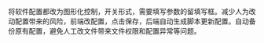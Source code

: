 将软件配置都改为图形化控制，开关形式，需要填写参数的留填写框。减少人为改动配置带来的风险，前端改配置，点击保存，后端自动生成脚本更新配置。自动备份原有配置，避免人工改文件带来文件权限和配置异常等问题。
